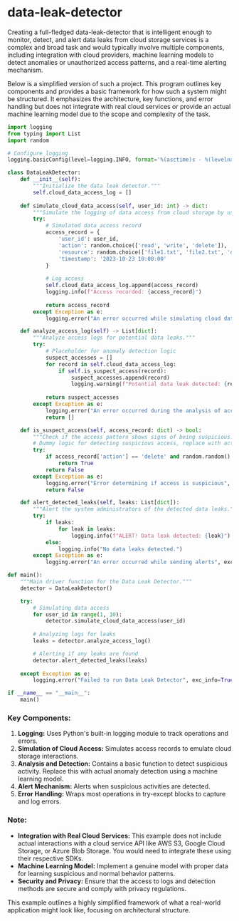# data-leak-detector

Creating a full-fledged data-leak-detector that is intelligent enough to monitor, detect, and alert data leaks from cloud storage services is a complex and broad task and would typically involve multiple components, including integration with cloud providers, machine learning models to detect anomalies or unauthorized access patterns, and a real-time alerting mechanism.

Below is a simplified version of such a project. This program outlines key components and provides a basic framework for how such a system might be structured. It emphasizes the architecture, key functions, and error handling but does not integrate with real cloud services or provide an actual machine learning model due to the scope and complexity of the task.

```python
import logging
from typing import List
import random

# Configure logging
logging.basicConfig(level=logging.INFO, format='%(asctime)s - %(levelname)s - %(message)s')

class DataLeakDetector:
    def __init__(self):
        """Initialize the data leak detector."""
        self.cloud_data_access_log = []
    
    def simulate_cloud_data_access(self, user_id: int) -> dict:
        """Simulate the logging of data access from cloud storage by users."""
        try:
            # Simulated data access record
            access_record = {
                'user_id': user_id,
                'action': random.choice(['read', 'write', 'delete']),
                'resource': random.choice(['file1.txt', 'file2.txt', 'database']),
                'timestamp': '2023-10-23 10:00:00'
            }
            
            # Log access
            self.cloud_data_access_log.append(access_record)
            logging.info(f"Access recorded: {access_record}")
            
            return access_record
        except Exception as e:
            logging.error("An error occurred while simulating cloud data access", exc_info=True)

    def analyze_access_log(self) -> List[dict]:
        """Analyze access logs for potential data leaks."""
        try:
            # Placeholder for anomaly detection logic
            suspect_accesses = []
            for record in self.cloud_data_access_log:
                if self.is_suspect_access(record):
                    suspect_accesses.append(record)
                    logging.warning(f"Potential data leak detected: {record}")
            
            return suspect_accesses
        except Exception as e:
            logging.error("An error occurred during the analysis of access logs", exc_info=True)
            return []

    def is_suspect_access(self, access_record: dict) -> bool:
        """Check if the access pattern shows signs of being suspicious."""
        # Dummy logic for detecting suspicious access, replace with actual ML model
        try:
            if access_record['action'] == 'delete' and random.random() > 0.7:
                return True
            return False
        except Exception as e:
            logging.error("Error determining if access is suspicious", exc_info=True)
            return False

    def alert_detected_leaks(self, leaks: List[dict]):
        """Alert the system administrators of the detected data leaks."""
        try:
            if leaks:
                for leak in leaks:
                    logging.info(f"ALERT! Data leak detected: {leak}")
            else:
                logging.info("No data leaks detected.")
        except Exception as e:
            logging.error("An error occurred while sending alerts", exc_info=True)

def main():
    """Main driver function for the Data Leak Detector."""
    detector = DataLeakDetector()

    try:
        # Simulating data access
        for user_id in range(1, 10):
            detector.simulate_cloud_data_access(user_id)
        
        # Analyzing logs for leaks
        leaks = detector.analyze_access_log()

        # Alerting if any leaks are found
        detector.alert_detected_leaks(leaks)
        
    except Exception as e:
        logging.error("Failed to run Data Leak Detector", exc_info=True)

if __name__ == "__main__":
    main()
```

### Key Components:
1. **Logging:** Uses Python's built-in logging module to track operations and errors.
2. **Simulation of Cloud Access:** Simulates access records to emulate cloud storage interactions.
3. **Analysis and Detection:** Contains a basic function to detect suspicious activity. Replace this with actual anomaly detection using a machine learning model.
4. **Alert Mechanism:** Alerts when suspicious activities are detected.
5. **Error Handling:** Wraps most operations in try-except blocks to capture and log errors.

### Note:
- **Integration with Real Cloud Services:** This example does not include actual interactions with a cloud service API like AWS S3, Google Cloud Storage, or Azure Blob Storage. You would need to integrate these using their respective SDKs.
- **Machine Learning Model:** Implement a genuine model with proper data for learning suspicious and normal behavior patterns.
- **Security and Privacy:** Ensure that the access to logs and detection methods are secure and comply with privacy regulations.

This example outlines a highly simplified framework of what a real-world application might look like, focusing on architectural structure.
